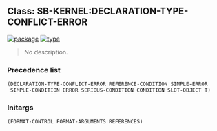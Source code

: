 ## Class: SB-KERNEL:DECLARATION-TYPE-CONFLICT-ERROR
[![package](https://img.shields.io/badge/Package-SB--KERNEL-5f9ea0.svg?style=social&colorA=999999)](../) [![type](https://img.shields.io/badge/Type-Class-5f9ea0.svg?style=social&colorA=999999)](../#class) 

> No description.

### Precedence list
```
(DECLARATION-TYPE-CONFLICT-ERROR REFERENCE-CONDITION SIMPLE-ERROR
 SIMPLE-CONDITION ERROR SERIOUS-CONDITION CONDITION SLOT-OBJECT T)
```
### Initargs
```
(FORMAT-CONTROL FORMAT-ARGUMENTS REFERENCES)
```
